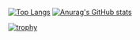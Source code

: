 [![Top Langs](https://github-readme-stats.vercel.app/api/top-langs/?username=Km-3005&count_private=true&theme=onedark)](https://github.com/anuraghazra/github-readme-stats)
[![Anurag's GitHub stats](https://github-readme-stats.vercel.app/api?username=Km-3005&count_private=true&theme=onedark&show_icons=ture)](https://github.com/anuraghazra/github-readme-stats)

[![trophy](https://github-profile-trophy.vercel.app/?username=Km-3005&count_private=true&theme=onedark&column=7
)](https://github.com/ryo-ma/github-profile-trophy)
